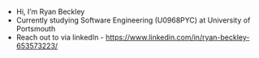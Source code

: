 - Hi, I’m Ryan Beckley
- Currently studying Software Engineering (U0968PYC) at University of Portsmouth
- Reach out to via linkedIn - https://www.linkedin.com/in/ryan-beckley-653573223/

<!---
ryanBeckley2003/ryanBeckley2003 is a ✨ special ✨ repository because its `README.md` (this file) appears on your GitHub profile.
You can click the Preview link to take a look at your changes.
--->
